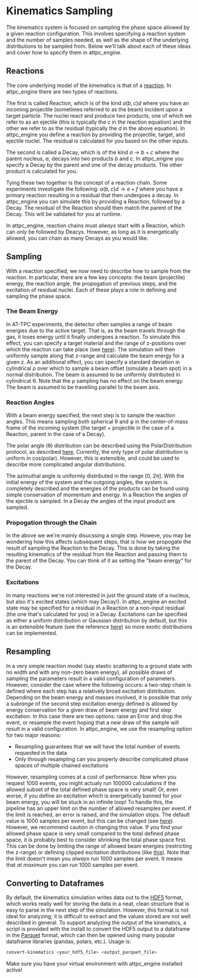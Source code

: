 # Kinematics Sampling

The kinematics system is focused on sampling the phase space allowed by a given reaction configuration. This involves specifying a reaction system and the number of samples needed, as well as the shape of the underlying distributions to be sampled from. Below we'll talk about each of these ideas and cover how to specify them in attpc_engine.

## Reactions

The core underlying model of the kinematics is that of a [reaction](../../api/kinematics/reaction.md). In attpc_engine there are two types of reactions.

The first is called Reaction, which is of the kind $a(b, c)d$ where you have an incoming projectile (sometimes referred to as the beam) incident upon a target particle. The nuclei react and produce two products, one of which we refer to as an ejectile (this is typically the $c$ in the reaction equation) and the other we refer to as the residual (typically the $d$ in the above equation). In attpc_engine you define a reaction by providing the projectile, target, and ejectile nuclei. The residual is calculated for you based on the other inputs.

The second is called a Decay, which is of the kind $a \rightarrow b+c$ where the parent nucleus, $a$, decays into two products $b$ and $c$. In attpc_engine you specify a Decay by the parent and one of the decay products. The other product is calculated for you.

Tying these two together is the concept of a reaction chain. Some experiments investigate the following: $a(b,c)d\rightarrow e+f$ where you have a primary reaction resulting in a residual that then undergoes a decay. In attpc_engine you can simulate this by providing a Reaction, followed by a Decay. The residual of the Reaction should then match the parent of the Decay. This will be validated for you at runtime.

In attpc_engine, reaction chains must *always* start with a Reaction, which can *only* be followed by Deacys. However, as long as it is energetically allowed, you can chain as many Decays as you would like.

## Sampling

With a reaction specified, we now need to describe how to sample from the reaction. In particular, there are a few key concepts: the beam (projectile) energy, the reaction angle, the propogation of previous steps, and the excitation of residual nuclei. Each of these plays a role in defining and sampling the phase space.

### The Beam Energy

In AT-TPC experiments, the detector often samples a range of beam energies due to the active target. That is, as the beam travels through the gas, it loses energy until it finally undergoes a reaction. To simulate this effect, you can specify a target material and the range of z-positions over which the reaction can take place (see [here](../../api/kinematics/pipeline.md)). The simulation will then uniformly sample along that z-range and calculate the beam energy for a given z. As an additional effect, you can specify a standard deviation in cylindrical &rho; over which to sample a beam offset (simulate a beam spot) in a normal distribution. The beam is assumed to be uniformly distributed in cylindrical &theta;. Note that the &rho; sampling has no effect on the beam energy. The beam is assumed to be travelling parallel to the beam axis.

### Reaction Angles

With a beam energy specified, the next step is to sample the reaction angles. This means sampling both spherical &theta; and &phi; in the center-of-mass frame of the incoming system (the target + projectile in the case of a Reaction, parent in the case of a Decay). 

The polar angle (&theta;) distribution can be described using the PolarDistribution protocol, as described [here](../../api/kinematics/angle.md). Currently, the only type of polar distribution is uniform in cos(polar). However, this is extensible, and could be used to describe more complicated angular distributions.

The azimuthal angle is uniformly distributed in the range [0, 2&pi;]. With the initial energy of the system and the outgoing angles, the system is completely described and the energies of the products can be found using simple conservation of momentum and energy. In a Reaction the angles of the ejectile is sampled. In a Decay the angles of the input product are sampled.

### Propogation through the Chain

In the above we we're mainly disucssing a single step. Howeve, you may be wondering how this affects subsequent steps, that is how we propogate the result of sampling the Reaction to the Decay. This is done by taking the resulting kinematics of the residual from the Reaction and passing them to the parent of the Decay. You can think of it as setting the "beam energy" for the Decay.

### Excitations

In many reactions we're not interested in just the ground state of a nucleus, but also it's excited states (which may Decay!). In attpc_engine an excited state may be specified for a residual in a Reaction or a non-input residual (the one that's calculated for you) in a Decay. Excitations can be specified as either a uniform distribution or Gaussian distribution by default, but this is an extensible feature (see the reference [here](../../api/kinematics/excitation.md)) so more exotic distributions can be implemented.

## Resampling

In a very simple reaction model (say elastic scattering to a ground state with no width and with any non-zero beam energy), all possible draws of sampling the parameters result in a valid configuration of parameters. However, consider the case where the following occurs: a two-step chain is defined where each step has a relatively broad excitation distribution. Depending on the beam energy and masses involved, it is possible that only a *subrange* of the second step excitation energy defined is allowed by energy conservation for a given draw of beam energy and first step excitation. In this case there are two options: raise an Error and drop the event, or resample the event hoping that a new draw of the sample will result in a valid configuration. In attpc_engine, we use the resampling option for two major reasons:

- Resampling guarantees that we will have the total number of events requested in the data
- Only through resampling can you properly describe complicated phase spaces of multiple chained excitations

However, resampling comes at a cost of performance. Now when you request 1000 events, you might actualy run 100000 calculations if the allowed subset of the total defined phase space is very small! Or, even worse, if you define an excitation which is energetically banned for your beam energy, you will be stuck in an infinite loop! To handle this, the pipeline has an upper limit on the number of allowed resamples per event. If the limit is reached, an error is raised, and the simulation stops. The default value is 1000 samples per event, but this can be changed (see [here](../../api/kinematics/pipeline.md)). However, we recommend caution in changing this value. If you find your allowed phase space is very small compared to the total defined phase space, it is probably best to consider shrinking the total phase space first. This can be done by limiting the range of allowed beam energies (restricting the z-range) or defining clipped excitation distributions (like [this](https://en.wikipedia.org/wiki/Truncated_normal_distribution)). Note that the limit doesn't mean you *always* run 1000 samples per event. It means that *at maximum* you can run 1000 samples per event.

## Converting to Dataframes

By default, the kinematics simulation writes data out to the [HDF5](https://www.hdfgroup.org/) format, which works really well for storing the data in a neat, clean structure that is easy to parse in the next step of the simulation. However, this format is not ideal for analyzing; it is difficult to extract and the values stored are not well described in general. To support analyzing the output of the kinematics, a script is provided with the install to convert the HDF5 output to a dataframe in the [Parquet](https://parquet.apache.org/) format, which can then be opened using many popular dataframe libraries (pandas, polars, etc.). Usage is:

```bash
convert-kinematics <your_hdf5_file> <output_parquet_file>
```

Make sure you have your virtual environment with attpc_engine installed active!
